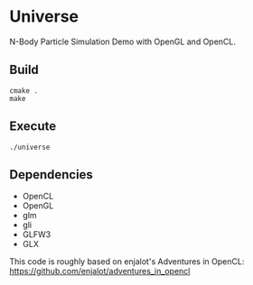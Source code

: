 # Universe

N-Body Particle Simulation Demo with OpenGL and OpenCL.

## Build
    cmake .
    make

## Execute
    ./universe

## Dependencies
* OpenCL
* OpenGL
* glm
* gli
* GLFW3
* GLX

This code is roughly based on enjalot's Adventures in OpenCL:
https://github.com/enjalot/adventures_in_opencl
